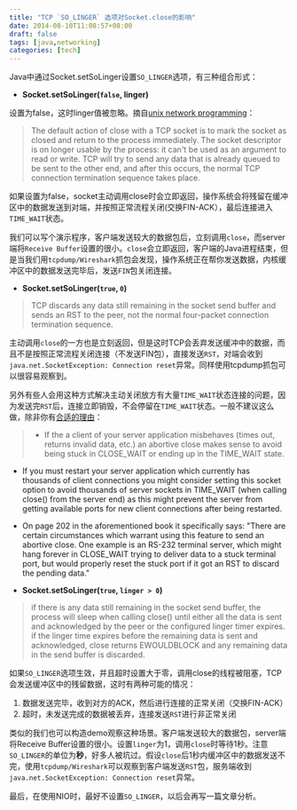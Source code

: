 ```yaml
---
title: "TCP `SO_LINGER` 选项对Socket.close的影响"
date: 2014-08-10T11:08:57+08:00
draft: false
tags: [java,networking]
categories: [tech]
---
```


Java中通过Socket.setSoLinger设置`SO_LINGER`选项，有三种组合形式：

- **Socket.setSoLinger(`false`, linger)**  

设置为false，这时linger值被忽略。摘自[unix network programming](http://book.douban.com/subject/1756533/)：

>The default action of close with a TCP socket is to mark the socket as closed and return to the process immediately. The socket descriptor is on longer usable by the process: it can't be used as an argument to read or write. 
>TCP will try to send any data that is already queued to be sent to the other end, and after this occurs, the normal TCP connection termination sequence takes place.


如果设置为false，socket主动调用close时会立即返回，操作系统会将残留在缓冲区中的数据发送到对端，并按照正常流程关闭(交换FIN-ACK），最后连接进入`TIME_WAIT`状态。

我们可以写个演示程序，客户端发送较大的数据包后，立刻调用`close`，而server端将`Receive Buffer`设置的很小。`close`会立即返回，客户端的Java进程结束，但是当我们用`tcpdump/Wireshark`抓包会发现，操作系统正在帮你发送数据，内核缓冲区中的数据发送完毕后，发送`FIN`包关闭连接。


- **Socket.setSoLinger(`true`, `0`)**

>TCP discards any data still remaining in the socket send buffer and sends an RST to the peer, not the normal four-packet connection termination sequence.

主动调用`close`的一方也是立刻返回，但是这时TCP会丢弃发送缓冲中的数据，而且不是按照正常流程关闭连接（不发送FIN包），直接发送`RST`，对端会收到`java.net.SocketException: Connection reset`异常。同样使用tcpdump抓包可以很容易观察到。

另外有些人会用这种方式解决主动关闭放方有大量`TIME_WAIT`状态连接的问题，因为发送完`RST`后，连接立即销毁，不会停留在`TIME_WAIT`状态。一般不建议这么做，除非你有[合适的理由](http://stackoverflow.com/questions/3757289/tcp-option-so-linger-zero-when-its-required/13088864#13088864)：
>- If the a client of your server application misbehaves (times out, returns invalid data, etc.) an abortive close makes sense to avoid being stuck in CLOSE_WAIT or ending up in the TIME_WAIT state.
- If you must restart your server application which currently has thousands of client connections you might consider setting this socket option to avoid thousands of server sockets in TIME_WAIT (when calling close() from the server end) as this might prevent the server from getting available ports for new client connections after being restarted.
- On page 202 in the aforementioned book it specifically says: "There are certain circumstances which warrant using this feature to send an abortive close. One example is an RS-232 terminal server, which might hang forever in CLOSE_WAIT trying to deliver data to a stuck terminal port, but would properly reset the stuck port if it got an RST to discard the pending data."

- **Socket.setSoLinger(`true`, `linger > 0`)**

>if there is any data still remaining in the socket send buffer, the process will sleep when calling close() until either all the data is sent and acknowledged by the peer or the configured linger timer expires.
>if the linger time expires before the remaining data is sent and acknowledged, close returns EWOULDBLOCK and any remaining data in the send buffer is discarded.

如果`SO_LINGER`选项生效，并且超时设置大于零，调用close的线程被阻塞，TCP会发送缓冲区中的残留数据，这时有两种可能的情况：
1. 数据发送完毕，收到对方的ACK，然后进行连接的正常关闭（交换FIN-ACK）
2. 超时，未发送完成的数据被丢弃，连接发送`RST`进行非正常关闭

类似的我们也可以构造demo观察这种场景。客户端发送较大的数据包，server端将Receive Buffer设置的很小。设置`linger`为1，调用`close`时等待1秒。注意`SO_LINGER`的单位为**秒**，好多人被坑过。假设`close`后1秒内缓冲区中的数据发送不完，使用`tcpdump/Wireshark`可以观察到客户端发送`RST`包，服务端收到`java.net.SocketException: Connection reset`异常。

最后，在使用NIO时，最好不设置`SO_LINGER`，以后会再写一篇文章分析。

